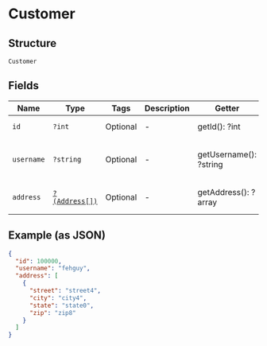 
# Customer

## Structure

`Customer`

## Fields

| Name | Type | Tags | Description | Getter | Setter |
|  --- | --- | --- | --- | --- | --- |
| `id` | `?int` | Optional | - | getId(): ?int | setId(?int id): void |
| `username` | `?string` | Optional | - | getUsername(): ?string | setUsername(?string username): void |
| `address` | [`?(Address[])`](../../doc/models/address.md) | Optional | - | getAddress(): ?array | setAddress(?array address): void |

## Example (as JSON)

```json
{
  "id": 100000,
  "username": "fehguy",
  "address": [
    {
      "street": "street4",
      "city": "city4",
      "state": "state0",
      "zip": "zip8"
    }
  ]
}
```

